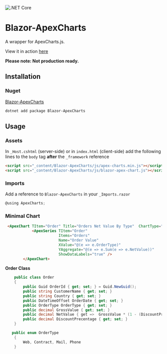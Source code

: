 ![.NET Core](https://github.com/joadan/Blazor-ApexCharts/workflows/.NET%20Core/badge.svg?branch=master)

# Blazor-ApexCharts
A wrapper for ApexCharts.js.

View it in action [here](https://joadan.github.io/Blazor-ApexCharts/basic-charts)

**Please note: Not production ready.**


## Installation
### Nuget
[Blazor-ApexCharts](https://www.nuget.org/packages/Blazor-ApexCharts/)

```bash
dotnet add package Blazor-ApexCharts
```

## Usage

### Assets
In `_Host.cshtml` (server-side) or in `index.html` (client-side) add the following lines to the `body` tag **after** the `_framework` reference

```html
<script src="_content/Blazor-ApexCharts/js/apex-charts.min.js"></script>
<script src="_content/Blazor-ApexCharts/js/blazor-apex-chart.js"></script>
```

### Imports
Add a reference to `Blazor-ApexCharts` in your `_Imports.razor`
```csharp
@using ApexCharts;
```
### Minimal Chart
```html
 <ApexChart TItem="Order" Title="Orders Net Value By Type"  ChartType="ChartType.Pie">
            <ApexSeries TItem="Order"
                        Items="Orders"
                        Name="Order Value"
                        XValue="@(e => e.OrderType)"
                        YAggregate="@(e => e.Sum(e => e.NetValue))"
                        ShowDataLabels="true" />
        </ApexChart>
```

**Order Class**
```csharp
    public class Order
    {
        public Guid OrderId { get; set; } = Guid.NewGuid();
        public string CustomerName { get; set; }
        public string Country { get; set; }
        public DateTimeOffset OrderDate { get; set; }
        public OrderType OrderType { get; set; }
        public decimal GrossValue { get; set; }
        public decimal NetValue { get =>  GrossValue * (1 - (DiscountPrecentage / 100)) ; }
        public decimal DiscountPrecentage { get; set; }
    }

   public enum OrderType
    {
        Web, Contract, Mail, Phone
    }
```